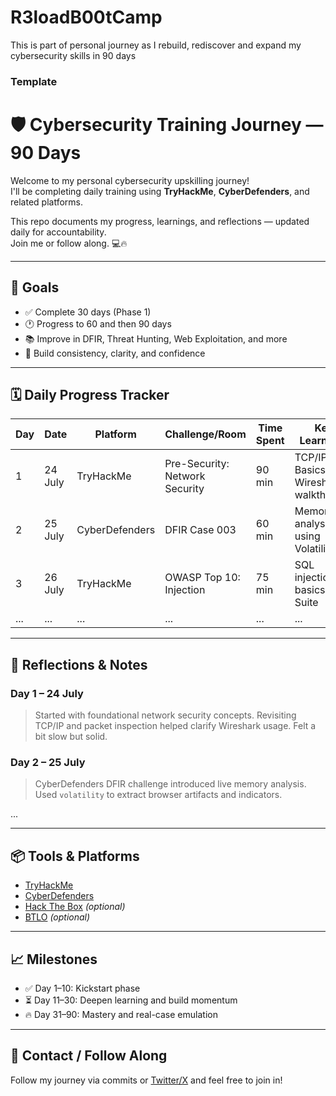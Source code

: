 # R3loadB00tCamp
This is part of personal journey as I rebuild, rediscover and expand my cybersecurity skills in 90 days 

### Template

# 🛡️ Cybersecurity Training Journey — 90 Days

Welcome to my personal cybersecurity upskilling journey!  
I'll be completing daily training using **TryHackMe**, **CyberDefenders**, and related platforms.

This repo documents my progress, learnings, and reflections — updated daily for accountability.  
Join me or follow along. 💻🔥

---

## 🎯 Goals

- ✅ Complete 30 days (Phase 1)
- 🕐 Progress to 60 and then 90 days
- 📚 Improve in DFIR, Threat Hunting, Web Exploitation, and more
- 🚀 Build consistency, clarity, and confidence

---

## 🗓️ Daily Progress Tracker

| Day | Date       | Platform        | Challenge/Room                 | Time Spent | Key Learnings                        | Status    |
|-----|------------|------------------|--------------------------------|------------|--------------------------------------|-----------|
| 1   | 24 July     | TryHackMe        | Pre-Security: Network Security | 90 min     | TCP/IP Basics, Wireshark walkthrough | ✅ Done    |
| 2   | 25 July     | CyberDefenders   | DFIR Case 003                  | 60 min     | Memory analysis using Volatility     | 🔁 In Progress |
| 3   | 26 July     | TryHackMe        | OWASP Top 10: Injection        | 75 min     | SQL injection basics, Burp Suite     | 🔜 Planned  |
| ... | ...        | ...              | ...                            | ...        | ...                                  | ...       |

---

## 🧠 Reflections & Notes

### Day 1 – 24 July
> Started with foundational network security concepts. Revisiting TCP/IP and packet inspection helped clarify Wireshark usage. Felt a bit slow but solid.

### Day 2 – 25 July
> CyberDefenders DFIR challenge introduced live memory analysis. Used `volatility` to extract browser artifacts and indicators.

...

---

## 📦 Tools & Platforms

- [TryHackMe](https://tryhackme.com/)
- [CyberDefenders](https://cyberdefenders.org/)
- [Hack The Box](https://www.hackthebox.com/) *(optional)*
- [BTLO](https://blueteamlabs.online/) *(optional)*

---

## 📈 Milestones

- ✅ Day 1–10: Kickstart phase
- ⏳ Day 11–30: Deepen learning and build momentum
- 🔥 Day 31–90: Mastery and real-case emulation

---

## 💬 Contact / Follow Along

Follow my journey via commits or [Twitter/X](https://x.com/yourprofile) and feel free to join in!


